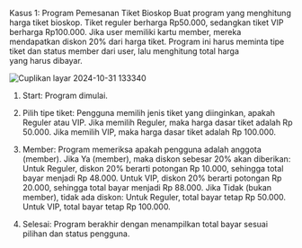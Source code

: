 Kasus 1: Program Pemesanan Tiket Bioskop Buat program yang menghitung harga tiket bioskop. Tiket reguler berharga Rp50.000, sedangkan tiket VIP berharga Rp100.000. Jika user memiliki kartu member, mereka mendapatkan diskon 20% dari harga tiket. Program ini harus meminta tipe tiket dan status member dari user, lalu menghitung total harga yang harus dibayar.

![Cuplikan layar 2024-10-31 133340](https://github.com/user-attachments/assets/efdaa49b-4fdb-4542-944d-3ac72f868da9)

1. Start: Program dimulai.

2. Pilih tipe tiket: Pengguna memilih jenis tiket yang diinginkan, apakah Reguler atau VIP.
Jika memilih Reguler, maka harga dasar tiket adalah Rp 50.000.
Jika memilih VIP, maka harga dasar tiket adalah Rp 100.000.

3. Member: Program memeriksa apakah pengguna adalah anggota (member).
Jika Ya (member), maka diskon sebesar 20% akan diberikan:
Untuk Reguler, diskon 20% berarti potongan Rp 10.000, sehingga total bayar menjadi Rp 48.000.
Untuk VIP, diskon 20% berarti potongan Rp 20.000, sehingga total bayar menjadi Rp 88.000.
Jika Tidak (bukan member), tidak ada diskon:
Untuk Reguler, total bayar tetap Rp 50.000.
Untuk VIP, total bayar tetap Rp 100.000.

4. Selesai: Program berakhir dengan menampilkan total bayar sesuai pilihan dan status pengguna.
